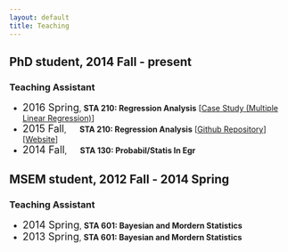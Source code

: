 ```yaml
---
layout: default
title: Teaching
---
```


<div id="pub-container">

<h2> PhD student, 2014 Fall - present </h2>
<h3> Teaching Assistant</h3>
<ul>
  <li><font size="4">2016 Spring</font>, <b>STA 210: Regression Analysis</b> [<a href="https://github.com/ericyewang/Duke-STA-210/What Influences Forest Fires Area_ (Lab 5).pdf">Case Study (Multiple Linear Regression)</a>]</li>
  <li><font size="4">2015 Fall</font>, &nbsp;&nbsp;&nbsp;&nbsp;&nbsp;<b>STA 210: Regression Analysis</b> [<a href="https://github.com/ericyewang/Duke-STA-210">Github Repository</a>] [<a href="http://ericyewang.github.io/Duke-STA-210/">Website</a>]</li>
  <li><font size="4">2014 Fall</font>, &nbsp;&nbsp;&nbsp;&nbsp;&nbsp;<b>STA 130: Probabil/Statis In Egr</b></li>
</ul>

<h2> MSEM student, 2012 Fall - 2014 Spring </h2>
<h3> Teaching Assistant</h3>
<ul>
  <li><font size="4">2014 Spring</font>, <b>STA 601: Bayesian and Mordern Statistics</b></li>
  <li><font size="4">2013 Spring</font>, <b>STA 601: Bayesian and Mordern Statistics</b></li>
</ul>

</div>
